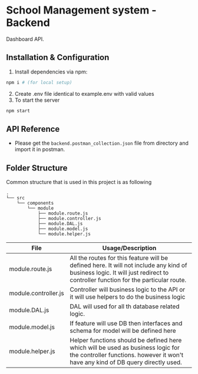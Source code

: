 # School Management system - Backend
Dashboard API.

## Installation & Configuration

1. Install dependencies via npm:

```bash
npm i # (for local setup)
```

2. Create .env file identical to example.env with valid values
3. To start the server

```bash
npm start
```

## API Reference

- Please get the `backend.postman_collection.json` file from directory and import it in postman.

## Folder Structure

Common structure that is used in this project is as following

```
.
└── src
    └── components
        └── module
            ├── module.route.js
            ├── module.controller.js
            ├── module.DAL.js
            ├── module.model.js
            └── module.helper.js
```

| File                 | Usage/Description                                                                                                                                                            |
|----------------------|------------------------------------------------------------------------------------------------------------------------------------------------------------------------------|
| module.route.js      | All the routes for this feature will be defined here. It will not include any kind of business logic. It will just redirect to controller function for the particular route. |
| module.controller.js | Controller will business logic to the API or it will use helpers to do the business logic                                                                                    |
| module.DAL.js        | DAL will used for all th database related logic.                                                                                                                             |
| module.model.js      | If feature will use DB then interfaces and schema for model will be defined here                                                                                             |
| module.helper.js     | Helper functions should be defined here which will be used as business logic for the controller functions. however it won't have any kind of DB query directly used.         |
